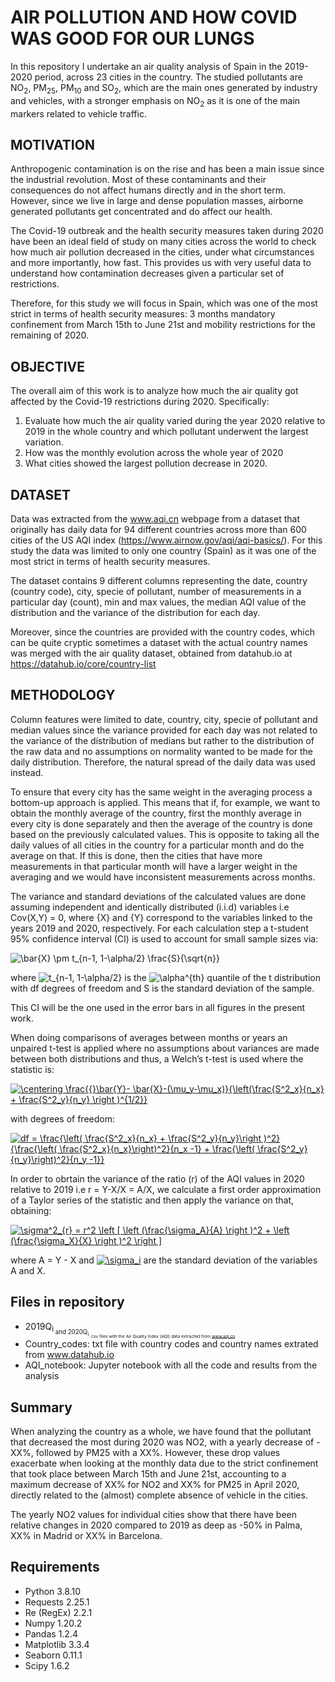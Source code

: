 # AIR POLLUTION AND HOW COVID WAS GOOD FOR OUR LUNGS

In this repository I undertake an air quality analysis of Spain in the 2019-2020 period, across 23 cities in the country.  The studied pollutants are NO<sub>2</sub>, PM<sub>25</sub>, PM<sub>10</sub>
and SO<sub>2</sub>, which are the main ones generated by industry and vehicles, with a stronger emphasis on NO<sub>2</sub> as it is one of the main markers related to vehicle traffic. 


## MOTIVATION

Anthropogenic contamination is on the rise and has been a main issue since the industrial revolution. Most of these contaminants and their consequences do not affect humans directly and in the short term. However, since we live in large and dense population masses, airborne generated pollutants get concentrated and do affect our health. 

The Covid-19 outbreak and the health security measures taken during 2020 have been an ideal field of study on many cities across the world to check how much air pollution decreased in the cities, under what circumstances and more importantly, how fast. This provides us with very useful data to understand how contamination decreases given a particular set of restrictions. 

Therefore, for this study we will focus in Spain, which was one of the most strict in terms of health security measures: 3 months mandatory confinement from March 15th to June 21st and mobility restrictions for the remaining of 2020. 

## OBJECTIVE

The overall aim of this work is to analyze how much the air quality got affected by the Covid-19 restrictions during 2020. Specifically:

1. Evaluate how much the air quality varied during the year 2020 relative to 2019 in the whole country and which pollutant underwent the largest variation.
2. How was the monthly evolution across the whole year of 2020
3. What cities showed the largest pollution decrease in 2020.


## DATASET

Data was extracted from the www.aqi.cn webpage from a dataset that originally has daily data for 94 different countries across more than 600 cities of the US AQI index (https://www.airnow.gov/aqi/aqi-basics/). For this study the data was limited to only one country (Spain) as it was one of the most strict in terms of health security measures. 

The dataset contains 9 different columns representing the date, country (country code), city, specie of pollutant, number of measurements in a particular day (count), min and max values, the median AQI value of the distribution and the variance of the distribution for each day. 

Moreover, since the countries are provided with the country codes, which can be quite cryptic sometimes a dataset with the actual country names was merged with the air quality dataset, obtained from datahub.io at https://datahub.io/core/country-list

## METHODOLOGY

Column features were limited to date, country, city, specie of pollutant and median values since the variance provided for each day was not related to the variance of the distribution of medians but rather to the distribution of the raw data and no assumptions on normality wanted to be made for the daily distribution. Therefore, the natural spread of the daily data was used instead. 

To ensure that every city has the same weight in the averaging process a bottom-up approach is applied. This means that if, for example, we want to obtain the monthly average of the country, first the monthly average in every city is done separately and then the average of the country is done based on the previously calculated values. This is opposite to taking all the daily values of all cities in the country for a particular month and do the average on that. If this is done, then the cities that have more measurements in that particular month will have a larger weight in the averaging and we would have inconsistent measurements across months. 

The variance and standard deviations of the calculated values are done assuming independent and identically distributed (i.i.d) variables i.e Cov(X,Y) = 0, where {X} and {Y} correspond to the variables linked to the years 2019 and 2020, respectively. For each calculation step a t-student 95% confidence interval (CI) is used to account for small sample sizes via:

<img src="https://latex.codecogs.com/svg.latex?\bar{X}&space;\pm&space;t_{n-1,&space;1-\alpha/2}&space;\frac{S}{\sqrt{n}}" title="\bar{X} \pm t_{n-1, 1-\alpha/2} \frac{S}{\sqrt{n}}" />

where <img src="https://latex.codecogs.com/svg.latex?\inline&space;t_{n-1,&space;1-\alpha/2}" title="t_{n-1, 1-\alpha/2}" /> is the <img src="https://latex.codecogs.com/svg.latex?\inline&space;\alpha^{th}" title="\alpha^{th}" /> quantile of the t distribution with df degrees of freedom and S is the standard deviation of the sample.

This CI will be the one used in the error bars in all figures in the present work.

When doing comparisons of averages between months or years an unpaired t-test is applied where no assumptions about variances are made between both distributions and thus, a Welch’s t-test is used where the statistic is:


<a href="https://www.codecogs.com/eqnedit.php?latex=\centering&space;\frac{{}\bar{Y}-&space;\bar{X}-(\mu_y-\mu_x)}{\left(\frac{S^2_x}{n_x}&space;&plus;&space;\frac{S^2_y}{n_y}&space;\right&space;)^{1/2}}" target="_blank"><img src="https://latex.codecogs.com/svg.latex?\centering&space;\frac{{}\bar{Y}-&space;\bar{X}-(\mu_y-\mu_x)}{\left(\frac{S^2_x}{n_x}&space;&plus;&space;\frac{S^2_y}{n_y}&space;\right&space;)^{1/2}}" title="\centering \frac{{}\bar{Y}- \bar{X}-(\mu_y-\mu_x)}{\left(\frac{S^2_x}{n_x} + \frac{S^2_y}{n_y} \right )^{1/2}}" /></a>

with degrees of freedom:

<a href="https://www.codecogs.com/eqnedit.php?latex=df&space;=&space;\frac{\left(&space;\frac{S^2_x}{n_x}&space;&plus;&space;\frac{S^2_y}{n_y}\right&space;)^2}{\frac{\left(&space;\frac{S^2_x}{n_x}\right)^2}{n_x&space;-1}&space;&plus;&space;\frac{\left(&space;\frac{S^2_y}{n_y}\right)^2}{n_y&space;-1}}" target="_blank"><img src="https://latex.codecogs.com/svg.latex?df&space;=&space;\frac{\left(&space;\frac{S^2_x}{n_x}&space;&plus;&space;\frac{S^2_y}{n_y}\right&space;)^2}{\frac{\left(&space;\frac{S^2_x}{n_x}\right)^2}{n_x&space;-1}&space;&plus;&space;\frac{\left(&space;\frac{S^2_y}{n_y}\right)^2}{n_y&space;-1}}" title="df = \frac{\left( \frac{S^2_x}{n_x} + \frac{S^2_y}{n_y}\right )^2}{\frac{\left( \frac{S^2_x}{n_x}\right)^2}{n_x -1} + \frac{\left( \frac{S^2_y}{n_y}\right)^2}{n_y -1}}" /></a>


In order to obrtain the variance of the ratio (r) of the AQI values in 2020 relative to 2019 i.e r = Y-X/X = A/X, we calculate a first order approximation of a Taylor series of the statistic and then apply the variance on that, obtaining:

<a href="https://www.codecogs.com/eqnedit.php?latex=\sigma^2_{r}&space;=&space;r^2&space;\left&space;[&space;\left&space;(\frac{\sigma_A}{A}&space;\right&space;)^2&space;&plus;&space;\left&space;(\frac{\sigma_X}{X}&space;\right&space;)^2&space;\right&space;]" target="_blank"><img src="https://latex.codecogs.com/svg.latex?\sigma^2_{r}&space;=&space;r^2&space;\left&space;[&space;\left&space;(\frac{\sigma_A}{A}&space;\right&space;)^2&space;&plus;&space;\left&space;(\frac{\sigma_X}{X}&space;\right&space;)^2&space;\right&space;]" title="\sigma^2_{r} = r^2 \left [ \left (\frac{\sigma_A}{A} \right )^2 + \left (\frac{\sigma_X}{X} \right )^2 \right ]" /></a>

where A = Y - X and <a href="https://www.codecogs.com/eqnedit.php?latex=\inline&space;\sigma_i" target="_blank"><img src="https://latex.codecogs.com/svg.latex?\inline&space;\sigma_i" title="\sigma_i" /></a> are the standard deviation of the variables A and X.

## Files in repository

- 2019Q<sub>i<sub> and 2020Q<sub>i<sub>: csv files with the Air Quality Index (AQI) data extracted from www.aqi.cn
- Country_codes: txt file with country codes and country names extrated from www.datahub.io
- AQI_notebook: Jupyter notebook with all the code and results from the analysis
  
## Summary

When analyzing the country as a whole, we have found that the pollutant that decreased the most during 2020 was NO2, with a yearly decrease of -XX%, followed by PM25 with a XX%.  However, these drop values exacerbate when looking at the monthly data due to the strict confinement that took place between March 15th and June 21st, accounting to a maximum decrease of XX% for NO2 and XX% for PM25 in April 2020, directly related to the (almost) complete absence of vehicle in the cities. 

The yearly NO2 values for individual cities show that there have been relative changes in 2020 compared to 2019 as deep as -50% in Palma, XX% in Madrid or XX% in Barcelona.

  
  
## Requirements

- Python 3.8.10
- Requests 2.25.1
- Re (RegEx) 2.2.1
- Numpy 1.20.2
- Pandas 1.2.4
- Matplotlib 3.3.4
- Seaborn 0.11.1
- Scipy 1.6.2
